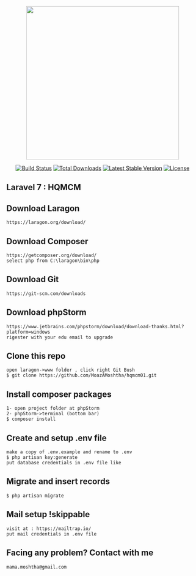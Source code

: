 <p align="center"><img src="https://res.cloudinary.com/dtfbvvkyp/image/upload/v1566331377/laravel-logolockup-cmyk-red.svg" width="400"></p>

<p align="center">
<a href="https://travis-ci.org/laravel/framework"><img src="https://travis-ci.org/laravel/framework.svg" alt="Build Status"></a>
<a href="https://packagist.org/packages/laravel/framework"><img src="https://poser.pugx.org/laravel/framework/d/total.svg" alt="Total Downloads"></a>
<a href="https://packagist.org/packages/laravel/framework"><img src="https://poser.pugx.org/laravel/framework/v/stable.svg" alt="Latest Stable Version"></a>
<a href="https://packagist.org/packages/laravel/framework"><img src="https://poser.pugx.org/laravel/framework/license.svg" alt="License"></a>
</p>

## Laravel 7 : HQMCM


## Download Laragon
```
https://laragon.org/download/
```

## Download Composer
```
https://getcomposer.org/download/
select php from C:\laragon\bin\php
```



## Download Git
```
https://git-scm.com/downloads
```

## Download phpStorm
```
https://www.jetbrains.com/phpstorm/download/download-thanks.html?platform=windows
rigester with your edu email to upgrade
```

## Clone this repo
```
open laragon->www folder , click right Git Bush
$ git clone https://github.com/MoazAMoshtha/hqmcm01.git
```

## Install composer packages
```
1- open project folder at phpStorm
2- phpStorm->terminal (bottom bar)
$ composer install
```

## Create and setup .env file
```
make a copy of .env.example and rename to .env
$ php artisan key:generate
put database credentials in .env file like
```

## Migrate and insert records
```
$ php artisan migrate
```

## Mail setup !skippable
```
visit at : https://mailtrap.io/
put mail credentials in .env file
```

## Facing any problem? Contact with me
```
mama.moshtha@gmail.com
```
